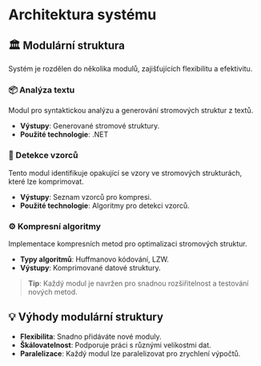 # Architektura systému

## 🏛️ Modulární struktura

Systém je rozdělen do několika modulů, zajišťujících flexibilitu a efektivitu.

### 📦 Analýza textu
Modul pro syntaktickou analýzu a generování stromových struktur z textů.

- **Výstupy**: Generované stromové struktury.
- **Použité technologie**: .NET

### 🧠 Detekce vzorců
Tento modul identifikuje opakující se vzory ve stromových strukturách, které lze komprimovat.

- **Výstupy**: Seznam vzorců pro kompresi.
- **Použité technologie**: Algoritmy pro detekci vzorců.

### ⚙️ Kompresní algoritmy
Implementace kompresních metod pro optimalizaci stromových struktur.

- **Typy algoritmů**: Huffmanovo kódování, LZW.
- **Výstupy**: Komprimované datové struktury.

> **Tip**: Každý modul je navržen pro snadnou rozšiřitelnost a testování nových metod.

## 💡 Výhody modulární struktury

- **Flexibilita**: Snadno přidáváte nové moduly.
- **Škálovatelnost**: Podporuje práci s různými velikostmi dat.
- **Paralelizace**: Každý modul lze paralelizovat pro zrychlení výpočtů.